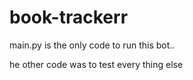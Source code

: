 # book-trackerr
main.py is the only code to run this bot..   

he other code was to test every thing else
